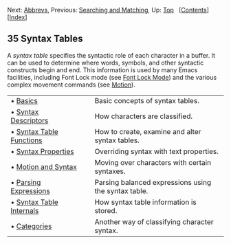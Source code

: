 

Next: [Abbrevs](Abbrevs.html), Previous: [Searching and Matching](Searching-and-Matching.html), Up: [Top](index.html)   \[[Contents](index.html#SEC_Contents "Table of contents")]\[[Index](Index.html "Index")]

## 35 Syntax Tables

A *syntax table* specifies the syntactic role of each character in a buffer. It can be used to determine where words, symbols, and other syntactic constructs begin and end. This information is used by many Emacs facilities, including Font Lock mode (see [Font Lock Mode](Font-Lock-Mode.html)) and the various complex movement commands (see [Motion](Motion.html)).

|                                                         |    |                                                      |
| :------------------------------------------------------ | -- | :--------------------------------------------------- |
| • [Basics](Syntax-Basics.html)                          |    | Basic concepts of syntax tables.                     |
| • [Syntax Descriptors](Syntax-Descriptors.html)         |    | How characters are classified.                       |
| • [Syntax Table Functions](Syntax-Table-Functions.html) |    | How to create, examine and alter syntax tables.      |
| • [Syntax Properties](Syntax-Properties.html)           |    | Overriding syntax with text properties.              |
| • [Motion and Syntax](Motion-and-Syntax.html)           |    | Moving over characters with certain syntaxes.        |
| • [Parsing Expressions](Parsing-Expressions.html)       |    | Parsing balanced expressions using the syntax table. |
| • [Syntax Table Internals](Syntax-Table-Internals.html) |    | How syntax table information is stored.              |
| • [Categories](Categories.html)                         |    | Another way of classifying character syntax.         |
